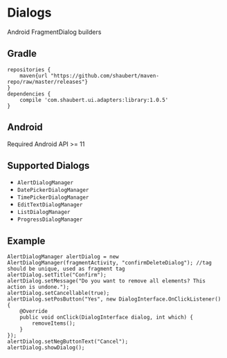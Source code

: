 # Dialogs
Android FragmentDialog builders

## Gradle

    repositories {
        maven{url "https://github.com/shaubert/maven-repo/raw/master/releases"}
    }
    dependencies {
        compile 'com.shaubert.ui.adapters:library:1.0.5'
    }
    
## Android

Required Android API >= 11

## Supported Dialogs

  * `AlertDialogManager`
  * `DatePickerDialogManager`
  * `TimePickerDialogManager`
  * `EditTextDialogManager`
  * `ListDialogManager`
  * `ProgressDialogManager`

## Example
    
    AlertDialogManager alertDialog = new AlertDialogManager(fragmentActivity, "confirmDeleteDialog"); //tag should be unique, used as fragment tag
    alertDialog.setTitle("Confirm");
    alertDialog.setMessage("Do you want to remove all elements? This action is undone.");
    alertDialog.setCancellable(true);
    alertDialog.setPosButton("Yes", new DialogInterface.OnClickListener() {
        @Override
        public void onClick(DialogInterface dialog, int which) {
            removeItems();
        }
    });
    alertDialog.setNegButtonText("Cancel");
    alertDialog.showDialog();
    
